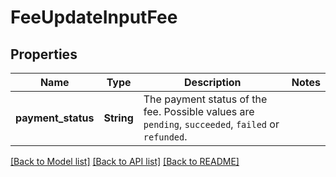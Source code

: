 # FeeUpdateInputFee

## Properties

Name | Type | Description | Notes
------------ | ------------- | ------------- | -------------
**payment_status** | **String** | The payment status of the fee. Possible values are `pending`, `succeeded`, `failed` or `refunded`. | 

[[Back to Model list]](../README.md#documentation-for-models) [[Back to API list]](../README.md#documentation-for-api-endpoints) [[Back to README]](../README.md)


